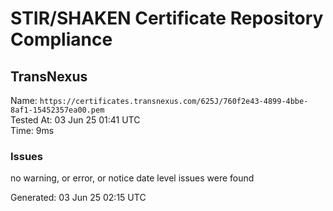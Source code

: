 # STIR/SHAKEN Certificate Repository Compliance

## TransNexus

Name: `https://certificates.transnexus.com/625J/760f2e43-4899-4bbe-8af1-15452357ea00.pem`\
Tested At: 03 Jun 25 01:41 UTC\
Time: 9ms

### Issues

no warning, or error, or notice date level issues were found

Generated: 03 Jun 25 02:15 UTC